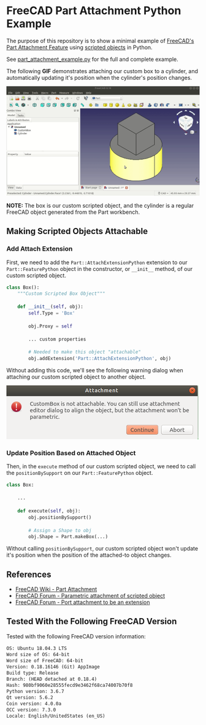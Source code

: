 # FreeCAD Part Attachment Python Example
The purpose of this repository is to show a minimal example of [FreeCAD's Part Attachment Feature](https://wiki.freecadweb.org/Part_Attachment) using [scripted objects](https://wiki.freecadweb.org/FeaturePython_Objects) in Python.

See [part_attachment_example.py](./part_attachment_example.py) for the full and complete example.

The following **GIF** demonstrates attaching our custom box to a cylinder, and automatically updating it's position when the cylinder's position changes.

![Custom Box Attached To Cylinder Example](./box-attached-to-cylinder.gif)

**NOTE:** The box is our custom scripted object, and the cylinder is a regular FreeCAD object generated from the Part workbench.

## Making Scripted Objects Attachable

### Add Attach Extension

First, we need to add the `Part::AttachExtensionPython` extension to our `Part::FeaturePython` object in the constructor, or `__init__` method, of our custom scripted object.

```python
class Box():
    """Custom Scripted Box Object"""

    def __init__(self, obj):
        self.Type = 'Box'

        obj.Proxy = self
        
        ... custom properties

        # Needed to make this object "attachable"
        obj.addExtension('Part::AttachExtensionPython', obj)
```

Without adding this code, we'll see the following warning dialog when attaching our custom scripted object to another object.

![attachment warning dialog](./attachment-warning-dialog.png)

### Update Position Based on Attached Object
Then, in the `execute` method of our custom scripted object, we need to call the `positionBySupport` on our `Part::FeaturePython` object.

```python
class Box:
    
    ...

    def execute(self, obj):
        obj.positionBySupport()
        
        # Assign a Shape to obj
        obj.Shape = Part.makeBox(...)
```

Without calling `positionBySupport`, our custom scripted object won't update it's position when the position of the attached-to object changes.

## References
* [FreeCAD Wiki - Part Attachment](https://wiki.freecadweb.org/Part_Attachment)
* [FreeCAD Forum - Parametric attachment of scripted object](https://forum.freecadweb.org/viewtopic.php?f=22&t=24794)
* [FreeCAD Forum - Port attachment to be an extension](https://forum.freecadweb.org/viewtopic.php?f=10&t=18978&start=10)

## Tested With the Following FreeCAD Version
Tested with the following FreeCAD version information:

```
OS: Ubuntu 18.04.3 LTS
Word size of OS: 64-bit
Word size of FreeCAD: 64-bit
Version: 0.18.16146 (Git) AppImage
Build type: Release
Branch: (HEAD detached at 0.18.4)
Hash: 980bf9060e28555fecd9e3462f68ca74007b70f8
Python version: 3.6.7
Qt version: 5.6.2
Coin version: 4.0.0a
OCC version: 7.3.0
Locale: English/UnitedStates (en_US)
```
